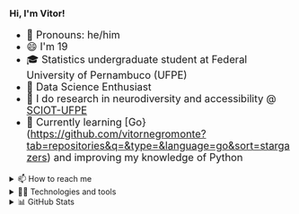 ### Hi, I'm Vitor!

<div style = 'font-size: 18px'>

- 💬 Pronouns: he/him
- 😄 I'm 19
- 🎓 Statistics undergraduate student at Federal University of Pernambuco (UFPE)
- 🔬 Data Science Enthusiast
- 🧠 I do research in neurodiversity and accessibility @ [SCIOT-UFPE](https://www.cin.ufpe.br/~sciot/)
- 🌱 Currently learning [Go}(https://github.com/vitornegromonte?tab=repositories&q=&type=&language=go&sort=stargazers) and improving my knowledge of Python
</div>

<div>

<details><summary> 📫 How to reach me</summary>
  
[![LinkedIn](https://img.shields.io/badge/linkedin-0D1117?style=for-the-badge&logo=linkedin)](https://www.linkedin.com/in/vnco/)
[![E-mail](https://img.shields.io/badge/gmail-0D1117?style=for-the-badge&logo=gmail)](mailto:vnco@cin.ufpe.br)
[![More info](https://img.shields.io/badge/more_links-0D1117?style=for-the-badge&logo=about.me&logoColor=white)](https://www.cin.ufpe.br/~vnco/)

</details>

<details>
<summary>👨‍💻 Technologies and tools</summary>

[![Python](https://img.shields.io/badge/python-0D1117?style=for-the-badge&logo=python)](https://github.com/vitornegromonte?tab=repositories&q=&type=&language=python&sort=stargazers)
[![R](https://img.shields.io/badge/R-0D1117?style=for-the-badge&logo=r)](https://github.com/vitornegromonte?tab=repositories&q=&type=&language=r&sort=stargazers)
[![GitHub](https://img.shields.io/badge/github-0d1117?style=for-the-badge&logo=github)](https://github.com/vitornegromonte)
![Git](https://img.shields.io/badge/git-0d1117?style=for-the-badge&logo=git)
[![Jupyter](https://img.shields.io/badge/jupyter-0D1117?style=for-the-badge&logo=Jupyter)](https://github.com/vitornegromonte?tab=repositories&q=&type=&language=jupyter+notebook&sort=stargazers)
[![Visual Studio Code](https://img.shields.io/badge/Visual%20Studio%20Code-0D1117.svg?style=for-the-badge&logo=visual-studio-code&logoColor=blue)](https://gist.github.com/vitornegromonte/dbc965d65b7602b564487b2822353f9b)
![NumPy](http://img.shields.io/badge/numpy-0D1117?style=for-the-badge&logo=Numpy&logoColor=blue)
![Pandas](https://img.shields.io/badge/pandas-0D1117?style=for-the-badge&logo=Pandas&logoColor=purple)

<!--
![scikit-learn](https://img.shields.io/badge/scikit--learn-0D1117.svg?style=for-the-badge&logo=scikit-learn&logoColor=orange)
![SciPy](https://img.shields.io/badge/SciPy-0D1117.svg?style=for-the-badge&logo=scipy&logoColor=%white)
![OpenCV](https://img.shields.io/badge/opencv-0D1117.svg?style=for-the-badge&logo=opencv&logoColor=green)
![Go](https://img.shields.io/badge/go-0d1117.svg?style=for-the-badge&logo=go&logoColor=2300ADD8)
![Java](https://img.shields.io/badge/java-0d1117.svg?style=for-the-badge&logo=openjdk&logoColor=orange)
![Scala](https://img.shields.io/badge/scala-0d1117.svg?style=for-the-badge&logo=scala&logoColor=DC322F)
-->

</details>
<details> <summary> 📊 GitHub Stats </summary>
<div align='center'>
<a href="https://github.com/vitornegromonte">
  
  <img height="145em" src="https://github-readme-stats.vercel.app/api?username=vitornegromonte&show_icons=true&theme=github_dark&hide_border=true&include_all_commits=true&count_private=true"/>
  <img height="145em" src="https://github-readme-stats.vercel.app/api/top-langs/?username=vitornegromonte&layout=compact&langs_count=7&theme=github_dark&hide_border=true"/>
</a>
</details>
</div>
